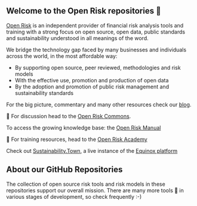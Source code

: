 ## Welcome to the Open Risk repositories 👋

[Open Risk](https://www.openriskmanagement.com) is an independent provider of financial risk analysis tools and training with a strong focus on open source, open data, public standards and sustainability understood in all meanings of the word. 

We bridge the technology gap faced by many businesses and individuals across the world, in the most affordable way:

* By supporting open source, peer reviewed, methodologies and risk models 
* With the effective use, promotion and production of open data
* By the adoption and promotion of public risk management and sustainability standards

For the big picture, commentary and many other resources check our [blog](https://www.openriskmanagement.com/). 

💬 For discussion head to the [Open Risk Commons](https://www.openriskcommons.org/). 

To access the growing knowledge base: the [Open Risk Manual](https://www.openriskmanual.org/wiki/Main_Page)

🌱 For training resources, head to the [Open Risk Academy](https://www.openriskacademy.com/) 

Check out [Sustainability.Town](https://www.sustainability.town/), a live instance of the [Equinox platform](https://github.com/open-risk/equinox)

## About our GitHub Repositories 

The collection of open source risk tools and risk models in these repositories support our overall mission. There are many more tools 🔭 in various stages of development, so check frequently :-)

